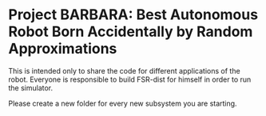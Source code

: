 Project BARBARA: Best Autonomous Robot Born Accidentally by Random Approximations
===============================================================================

This is intended only to share the code for different applications of the robot.
Everyone is responsible to build FSR-dist for himself in order to run the simulator.

Please create a new folder for every new subsystem you are starting.
